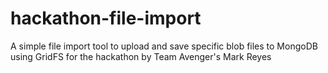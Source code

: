 # hackathon-file-import
A simple file import tool to upload and save specific blob files to MongoDB using GridFS for the hackathon by Team Avenger's Mark Reyes